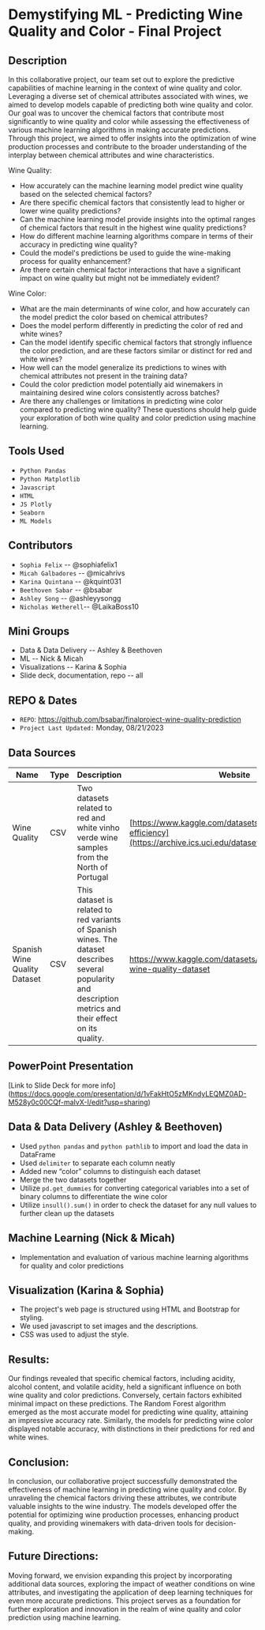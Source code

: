 # Demystifying ML - Predicting Wine Quality and Color - Final Project

## Description 
In this collaborative project, our team set out to explore the predictive capabilities of machine learning in the context of wine quality and color. Leveraging a diverse set of chemical attributes associated with wines, we aimed to develop models capable of predicting both wine quality and color. Our goal was to uncover the chemical factors that contribute most significantly to wine quality and color while assessing the effectiveness of various machine learning algorithms in making accurate predictions. Through this project, we aimed to offer insights into the optimization of wine production processes and contribute to the broader understanding of the interplay between chemical attributes and wine characteristics.

Wine Quality:

- How accurately can the machine learning model predict wine quality based on the selected chemical factors?
- Are there specific chemical factors that consistently lead to higher or lower wine quality predictions?
- Can the machine learning model provide insights into the optimal ranges of chemical factors that result in the highest wine quality predictions?
- How do different machine learning algorithms compare in terms of their accuracy in predicting wine quality?
- Could the model's predictions be used to guide the wine-making process for quality enhancement?
- Are there certain chemical factor interactions that have a significant impact on wine quality but might not be immediately evident?

Wine Color:

- What are the main determinants of wine color, and how accurately can the model predict the color based on chemical attributes?
- Does the model perform differently in predicting the color of red and white wines?
- Can the model identify specific chemical factors that strongly influence the color prediction, and are these factors similar or distinct for red and white wines?
- How well can the model generalize its predictions to wines with chemical attributes not present in the training data?
- Could the color prediction model potentially aid winemakers in maintaining desired wine colors consistently across batches?
- Are there any challenges or limitations in predicting wine color compared to predicting wine quality?
These questions should help guide your exploration of both wine quality and color prediction using machine learning.

## Tools Used
- `Python Pandas`
- `Python Matplotlib`
- `Javascript`
- `HTML`
- `JS Plotly`
- `Seaborn`
- `ML Models`

## Contributors
* `Sophia Felix` -- @sophiafelix1
* `Micah Galbadores` -- @micahrivs
* `Karina Quintana` -- @kquint031
* `Beethoven Sabar` -- @bsabar
* `Ashley Song` -- @ashleyysongg
* `Nicholas Wetherell`-- @LaikaBoss10

## Mini Groups
- Data & Data Delivery  -- Ashley & Beethoven
- ML -- Nick & Micah
- Visualizations -- Karina & Sophia
- Slide deck, documentation, repo -- all
  
## REPO & Dates
- `REPO`: https://github.com/bsabar/finalproject-wine-quality-prediction
- `Project Last Updated:` Monday, 08/21/2023

## Data Sources
|Name|Type|Description|Website|
|---|---|---|---|
|Wine Quality|CSV|Two datasets related to red and white vinho verde wine samples from the North of Portugal|[https://www.kaggle.com/datasets/equilibriumm/sleep-efficiency](https://archive.ics.uci.edu/dataset/186/wine+quality)|
|Spanish Wine Quality Dataset |CSV|This dataset is related to red variants of Spanish wines. The dataset describes several popularity and description metrics and their effect on its quality.|https://www.kaggle.com/datasets/fedesoriano/spanish-wine-quality-dataset|

## PowerPoint Presentation
[Link to Slide Deck for more info] (https://docs.google.com/presentation/d/1vFakHtO5zMKndyLEQMZ0AD-M528y0c00CQf-maIvX-I/edit?usp=sharing)

## Data & Data Delivery (Ashley & Beethoven)
- Used `python pandas` and `python pathlib` to import and load the data in DataFrame
- Used `delimiter` to separate each column neatly 
- Added new “color” columns to distinguish each dataset 
- Merge the two datasets together
- Utilize `pd.get_dummies` for converting categorical variables into a set of binary columns to differentiate the wine color
- Utilize `insull().sum()` in order to check the dataset for any null values to further clean up the datasets

## Machine Learning (Nick & Micah)
- Implementation and evaluation of various machine learning algorithms for quality and color predictions


## Visualization (Karina & Sophia)

- The project's web page is structured using HTML and Bootstrap for styling.
- We used javascript to set images and the descriptions.
- CSS was used to adjust the style.
  

## Results:
Our findings revealed that specific chemical factors, including acidity, alcohol content, and volatile acidity, held a significant influence on both wine quality and color predictions. Conversely, certain factors exhibited minimal impact on these predictions. The Random Forest algorithm emerged as the most accurate model for predicting wine quality, attaining an impressive accuracy rate. Similarly, the models for predicting wine color displayed notable accuracy, with distinctions in their predictions for red and white wines.

## Conclusion:
In conclusion, our collaborative project successfully demonstrated the effectiveness of machine learning in predicting wine quality and color. By unraveling the chemical factors driving these attributes, we contribute valuable insights to the wine industry. The models developed offer the potential for optimizing wine production processes, enhancing product quality, and providing winemakers with data-driven tools for decision-making.

## Future Directions:
Moving forward, we envision expanding this project by incorporating additional data sources, exploring the impact of weather conditions on wine attributes, and investigating the application of deep learning techniques for even more accurate predictions. This project serves as a foundation for further exploration and innovation in the realm of wine quality and color prediction using machine learning.
  
